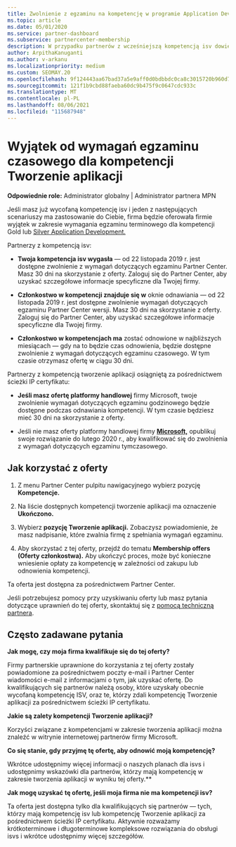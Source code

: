 ```yaml
---
title: Zwolnienie z egzaminu na kompetencję w programie Application Development
ms.topic: article
ms.date: 05/01/2020
ms.service: partner-dashboard
ms.subservice: partnercenter-membership
description: W przypadku partnerów z wcześniejszą kompetencją isv dowiedz się, jak uzyskać wyjątek od wymagań egzaminu czasowego dla kompetencji Tworzenie aplikacji
author: ArpithaKanuganti
ms.author: v-arkanu
ms.localizationpriority: medium
ms.custom: SEOMAY.20
ms.openlocfilehash: 9f124443aa67bad37a5e9aff0d0bdbbdc0ca8c3015720b960d7b18dd6ce4cbc4
ms.sourcegitcommit: 121f1b9cbd88faeba60dc9b475f9c0647cdc933c
ms.translationtype: MT
ms.contentlocale: pl-PL
ms.lasthandoff: 08/06/2021
ms.locfileid: "115687948"
---
```

# <a name="one-time-exam-requirements-exemption-for-the-application-development-competency"></a>Wyjątek od wymagań egzaminu czasowego dla kompetencji Tworzenie aplikacji

**Odpowiednie role:** Administrator globalny | Administrator partnera MPN

Jeśli masz już wycofaną kompetencję isv i jeden z następujących scenariuszy ma zastosowanie do Ciebie, firma będzie oferowała firmie wyjątek w zakresie wymagania egzaminu terminowego dla kompetencji Gold lub [Silver Application Development.](https://partner.microsoft.com/membership/application-development-competency) 

Partnerzy z kompetencją isv:

- **Twoja kompetencja isv wygasła** — od 22 listopada 2019 r. jest dostępne zwolnienie z wymagań dotyczących egzaminu Partner Center. Masz 30 dni na skorzystanie z oferty. Zaloguj się do Partner Center, aby uzyskać szczegółowe informacje specyficzne dla Twojej firmy.

- **Członkostwo w kompetencji znajduje się w** oknie odnawiania — od 22 listopada 2019 r. jest dostępne zwolnienie wymagań dotyczących egzaminu Partner Center wersji. Masz 30 dni na skorzystanie z oferty. Zaloguj się do Partner Center, aby uzyskać szczegółowe informacje specyficzne dla Twojej firmy.

- **Członkostwo w kompetencjach ma** zostać odnowione w najbliższych miesiącach — gdy na to będzie czas odnowienia, będzie dostępne zwolnienie z wymagań dotyczących egzaminu czasowego. W tym czasie otrzymasz ofertę w ciągu 30 dni.

Partnerzy z kompetencją tworzenie aplikacji osiągniętą za pośrednictwem ścieżki IP certyfikatu:

- **Jeśli masz ofertę platformy handlowej** firmy Microsoft, twoje zwolnienie wymagań dotyczących egzaminu godzinowego będzie dostępne podczas odnawiania kompetencji. W tym czasie będziesz mieć 30 dni na skorzystanie z oferty.

- Jeśli nie masz oferty platformy handlowej firmy **[Microsoft,](https://azure.microsoft.com/overview/commercial-marketplace/)** opublikuj swoje rozwiązanie do lutego 2020 r., aby kwalifikować się do zwolnienia z wymagań dotyczących egzaminu tymczasowego.

## <a name="how-to-take-advantage-of-your-offer"></a>Jak korzystać z oferty

1. Z menu Partner Center pulpitu nawigacyjnego wybierz pozycję **Kompetencje.**
2. Na liście dostępnych kompetencji tworzenie aplikacji ma oznaczenie **Ukończono.**

3. Wybierz **pozycję Tworzenie aplikacji.** Zobaczysz powiadomienie, że masz nadpisanie, które zwalnia firmę z spełniania wymagań egzaminu. 

4. Aby skorzystać z tej oferty, przejdź do tematu **Membership offers (Oferty członkostwa).** Aby ukończyć proces, może być konieczne wniesienie opłaty za kompetencję w zależności od zakupu lub odnowienia kompetencji. 

Ta oferta jest dostępna za pośrednictwem Partner Center.

Jeśli potrzebujesz pomocy przy uzyskiwaniu oferty lub masz pytania dotyczące uprawnień do tej oferty, skontaktuj się z [pomocą techniczną partnera](https://partner.microsoft.com/Support). 

## <a name="frequently-asked-questions"></a>Często zadawane pytania

**Jak mogę, czy moja firma kwalifikuje się do tej oferty?**

Firmy partnerskie uprawnione do korzystania z tej oferty zostały powiadomione za pośrednictwem poczty e-mail i Partner Center wiadomości e-mail z informacjami o tym, jak uzyskać ofertę. Do kwalifikujących się partnerów należą osoby, które uzyskały obecnie wycofaną kompetencję ISV, oraz te, którzy zdali kompetencję Tworzenie aplikacji za pośrednictwem ścieżki IP certyfikatu. 

**Jakie są zalety kompetencji Tworzenie aplikacji?**

Korzyści związane z kompetencjami w zakresie tworzenia aplikacji można znaleźć w witrynie internetowej partnerów firmy Microsoft. 

**Co się stanie, gdy przyjmę tę ofertę, aby odnowić moją kompetencję?** 

Wkrótce udostępnimy więcej informacji o naszych planach dla isvs i udostępnimy wskazówki dla partnerów, którzy mają kompetencję w zakresie tworzenia aplikacji w wyniku tej oferty.**  

**Jak mogę uzyskać tę ofertę, jeśli moja firma nie ma kompetencji isv?**

Ta oferta jest dostępna tylko dla kwalifikujących się partnerów — tych, którzy mają kompetencję isv lub kompetencję Tworzenie aplikacji za pośrednictwem ścieżki IP certyfikatu. Aktywnie rozważamy krótkoterminowe i długoterminowe kompleksowe rozwiązania do obsługi isvs i wkrótce udostępnimy więcej szczegółów. 


